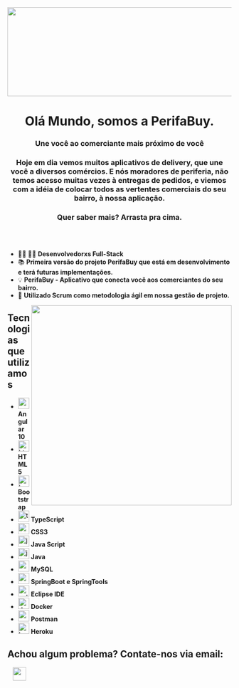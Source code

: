 <img src="https://images.newscientist.com/wp-content/uploads/2016/03/internet-copy.gif" align= "center" width="1890" height="200" />
<h1 align="center"> Olá Mundo, somos a PerifaBuy. </h1>
<h3 align="center"> Une você ao comerciante mais próximo de você <h3>
<p align="center"> Hoje em dia vemos muitos aplicativos de delivery, que une você a diversos comércios. E nós moradores de periferia, não temos acesso muitas vezes à entregas de pedidos, e viemos com a idéia de colocar todos as vertentes comerciais do seu bairro, à nossa aplicação.  </p>
<h3 align="center"> Quer saber mais? Arrasta pra cima.</h3>

<br>
<br>


- :man_technologist: :woman_technologist: **Desenvolvedorxs Full-Stack**
- :books: **Primeira versão do projeto PerifaBuy que está em desenvolvimento e terá futuras implementações.**
- :bulb: **PerifaBuy - Aplicativo que conecta você aos comerciantes do seu bairro.**
- :book: **Utilizado Scrum como metodologia ágil em nossa gestão de projeto.**




<img src="http://stovity.com/wp-content/uploads/2019/01/developer-img-300x281.png" width="450" align="right">

<h2>Tecnologias que utilizamos</h2>

 * <img src='https://cdn.jsdelivr.net/npm/simple-icons@3.0.1/icons/angular.svg' alt='angular' height='25'> **Angular 10**
 * <img src='https://cdn.jsdelivr.net/npm/simple-icons@3.0.1/icons/html5.svg' alt='html5' height='25'> **HTML5**
 * <img src='https://cdn.jsdelivr.net/npm/simple-icons@3.0.1/icons/bootstrap.svg' alt='bootstrap' height='25'> **Bootstrap**
 * <img src='https://cdn.jsdelivr.net/npm/simple-icons@3.0.1/icons/typescript.svg' alt='typescript' height='25'> **TypeScript**
 * <img src='https://cdn.jsdelivr.net/npm/simple-icons@3.0.1/icons/css3.svg' alt='css3' height='25'> **CSS3**
 * <img src='https://cdn.jsdelivr.net/npm/simple-icons@3.0.1/icons/javascript.svg' alt='javascript' height='25'> **Java Script**
 * <img src='https://cdn.jsdelivr.net/npm/simple-icons@3.0.1/icons/java.svg' alt='java' height='25'> **Java**
 * <img src='https://cdn.jsdelivr.net/npm/simple-icons@3.0.1/icons/mysql.svg' alt='mysql' height='25'> **MySQL**
 * <img src='https://cdn.jsdelivr.net/npm/simple-icons@3.0.1/icons/spring.svg' alt='spring' height='25'> **SpringBoot e SpringTools**
 * <img src='https://cdn.jsdelivr.net/npm/simple-icons@3.0.1/icons/eclipseide.svg' alt='eclipseide' height='25'> **Eclipse IDE**
 * <img src='https://cdn.jsdelivr.net/npm/simple-icons@3.0.1/icons/docker.svg' alt='docker' height='25'> **Docker**
 * <img src='https://cdn.jsdelivr.net/npm/simple-icons@3.0.1/icons/postman.svg' alt='postman' height='25'> **Postman**
 * <img src='https://cdn.jsdelivr.net/npm/simple-icons@3.0.1/icons/heroku.svg' alt='heroku' height='25'> **Heroku**
 



<h2>Achou algum problema? Contate-nos via email: </h2>

&nbsp;&nbsp; <a href="mailto:perifabuy@gmail.com" target="_blank" rel="noopener noreferrer"><img align="center" src='https://cdn.jsdelivr.net/npm/simple-icons@3.0.1/icons/gmail.svg'  width="30" /></a>

